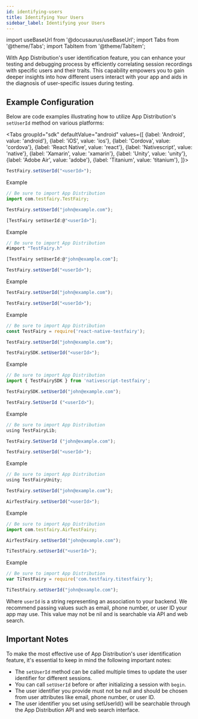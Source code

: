 ```yaml
---
id: identifying-users
title: Identifying Your Users
sidebar_label: Identifying your Users
---
```


import useBaseUrl from '@docusaurus/useBaseUrl';
import Tabs from '@theme/Tabs';
import TabItem from '@theme/TabItem';

With App Distribution's user identification feature, you can enhance your testing and debugging process by efficiently correlating session recordings with specific users and their traits. This capability empowers you to gain deeper insights into how different users interact with your app and aids in the diagnosis of user-specific issues during testing.

## Example Configuration

Below are code examples illustrating how to utilize App Distribution's `setUserId` method on various platforms:

<Tabs
groupId="sdk"
defaultValue="android"
values={[
{label: 'Android', value: 'android'},
{label: 'iOS', value: 'ios'},
{label: 'Cordova', value: 'cordova'},
{label: 'React Native', value: 'react'},
{label: 'Nativescript', value: 'native'},
{label: 'Xamarin', value: 'xamarin'},
{label: 'Unity', value: 'unity'},
{label: 'Adobe Air', value: 'adobe'},
{label: 'Titanium', value: 'titanium'},
]}>

<TabItem value="android">

```js
TestFairy.setUserId("<userId>");
```

Example

```js
// Be sure to import App Distribution
import com.testfairy.TestFairy;

TestFairy.setUserId("john@example.com");
```

</TabItem>

<TabItem value="ios">

```js
[TestFairy setUserId:@"<userId>"];
```

Example

```js
// Be sure to import App Distribution
#import "TestFairy.h"

[TestFairy setUserId:@"john@example.com"];
```

</TabItem>

<TabItem value="cordova">

```js
TestFairy.setUserId("<userId>");
```

Example

```js
TestFairy.setUserId("john@example.com");
```

</TabItem>

<TabItem value="react">

```js
TestFairy.setUserId("<userId>");
```

Example

```js
// Be sure to import App Distribution
const TestFairy = require('react-native-testfairy');

TestFairy.setUserId("john@example.com");
```

</TabItem>

<TabItem value="native">

```js
TestFairySDK.setUserId("<userId>");
```

Example

```js
// Be sure to import App Distribution
import { TestFairySDK } from 'nativescript-testfairy';

TestFairySDK.setUserId("john@example.com");
```

</TabItem>

<TabItem value="xamarin">

```js
TestFairy.SetUserId ("<userId>");
```

Example

```js
// Be sure to import App Distribution
using TestFairyLib;

TestFairy.SetUserId ("john@example.com");
```

</TabItem>

<TabItem value="unity">

```js
TestFairy.setUserId("<userId>");
```

Example

```js
// Be sure to import App Distribution
using TestFairyUnity;

TestFairy.setUserId("john@example.com");
```

</TabItem>

<TabItem value="adobe">

```js
AirTestFairy.setUserId("<userId>");
```

Example

```js
// Be sure to import App Distribution
import com.testfairy.AirTestFairy;

AirTestFairy.setUserId("john@example.com");
```

</TabItem>

<TabItem value="titanium">

```js
TiTestFairy.setUserId("<userId>");
```

Example

```js
// Be sure to import App Distribution
var TiTestFairy = require('com.testfairy.titestfairy');

TiTestFairy.setUserId("john@example.com");
```

</TabItem>

</Tabs>

Where `userId` is a string representing an association to your backend. We recommend passing values such as email, phone number, or user ID your app may use. This value may not be nil and is searchable via API and web search.

## Important Notes

To make the most effective use of App Distribution's user identification feature, it's essential to keep in mind the following important notes:

- The `setUserId` method can be called multiple times to update the user identifier for different sessions.
- You can call `setUserId` before or after initializing a session with `begin`.
- The user identifier you provide must not be null and should be chosen from user attributes like email, phone number, or user ID.
- The user identifier you set using setUserId() will be searchable through the App Distribution API and web search interface.

